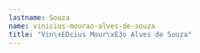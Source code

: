 ```yaml
---
lastname: Souza
name: vinicius-mourao-alves-de-souza
title: "Vin\xEDcius Mour\xE3o Alves de Souza"
---
```

